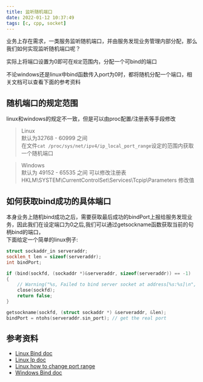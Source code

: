 ```yaml
---
title: 监听随机端口
date: 2022-01-12 10:37:49
tags: [c, cpp, socket]
---
```


业务上存在需求，一类服务监听随机端口，并由服务发现业务管理内部分配，那么我们如何实现监听随机端口呢？

实际上将端口设置为0即可在`规定`范围内，分配一个可bind的端口<!--more-->  


不论windows还是linux中bind函数传入port为0时，都将随机分配一个端口，相关文档可以查看下面的参考资料  


## 随机端口的规定范围
linux和windows的规定不一致，但是可以由proc配置/注册表等手段修改  

> Linux  
默认为32768 - 60999 之间  
在文件`cat /proc/sys/net/ipv4/ip_local_port_range`设定的范围内获取一个随机端口  

> Windows  
默认为 49152 - 65535 之间
可以修改注册表HKLM\SYSTEM\CurrentControlSet\Services\Tcpip\Parameters 修改值



## 如何获取bind成功的具体端口
本身业务上随机bind成功之后，需要获取最后成功的bindPort上报给服务发现业务，因此我们在设定端口为0之后,我们可以通过getsockname函数获取当前的句柄bind的端口，  
下面给定一个简单的linux例子:  
```cpp
struct sockaddr_in serveraddr;
socklen_t len = sizeof(serveraddr);
int bindPort;

if (bind(sockfd, (sockaddr *)&serveraddr, sizeof(serveraddr)) == -1)
{
    // Warning("%s, Failed to bind server socket at address[%s:%s]\n", __PRETTY_FUNCTION__, ip.data(), port.data());
    close(sockfd);
    return false;
}

getsockname(sockfd, (struct sockaddr *) &serveraddr, &len);
bindPort = ntohs(serveraddr.sin_port); // get the real port


```



## 参考资料
- [Linux Bind doc](https://man7.org/linux/man-pages/man2/bind.2.html)
- [Linux Ip doc](https://man7.org/linux/man-pages/man7/ip.7.html)
- [Linux how to change port range](https://cloud.tencent.com/developer/article/1691625)
- [Windows Bind doc](https://docs.microsoft.com/zh-cn/windows/win32/api/winsock/nf-winsock-bind?redirectedfrom=MSDN#remarks)
